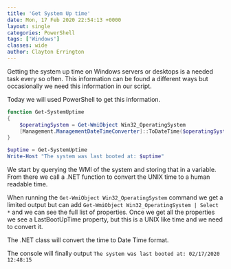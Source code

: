 ```yaml
---
title: 'Get System Up time'
date: Mon, 17 Feb 2020 22:54:13 +0000
layout: single
categories: PowerShell
tags: ['Windows']
classes: wide
author: Clayton Errington
---
```


Getting the system up time on Windows servers or desktops is a needed task every so often. This information can be found a different ways but occasionally we need this information in our script.

Today we will used PowerShell to get this information.

```powershell
function Get-SystemUptime
{
    $operatingSystem = Get-WmiObject Win32_OperatingSystem
    [Management.ManagementDateTimeConverter]::ToDateTime($operatingSystem.LastBootUpTime)
}

$uptime = Get-SystemUptime
Write-Host "The system was last booted at: $uptime"
```

We start by querying the WMI of the system and storing that in a variable. From there we call a .NET function to convert the UNIX time to a human readable time.

When running the ```Get-WmiObject Win32_OperatingSystem``` command we get a limited output but can add ```Get-WmiObject Win32_OperatingSystem | Select *``` and we can see the full list of properties. Once we get all the properties we see a LastBootUpTime property, but this is a UNIX like time and we need to convert it.

The .NET class will convert the time to Date Time format.

The console will finally output ```The system was last booted at: 02/17/2020 12:48:15```